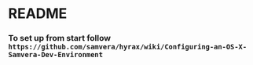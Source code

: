 # README

### To set up from start follow `https://github.com/samvera/hyrax/wiki/Configuring-an-OS-X-Samvera-Dev-Environment`
